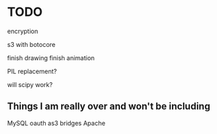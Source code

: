 TODO
====

encryption

s3 with botocore

finish drawing
finish animation

PIL replacement?

will scipy work?


Things I am really over and won't be including
----------------------------------------------
MySQL
oauth
as3 bridges
Apache
